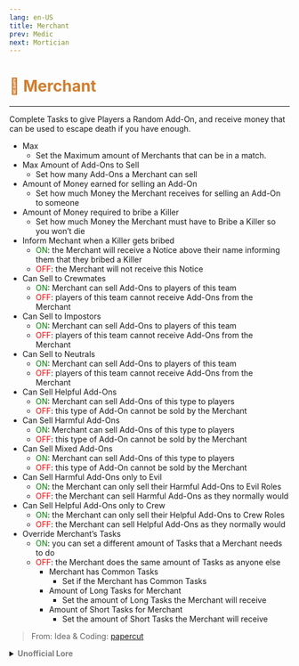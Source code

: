 ```yaml
---
lang: en-US
title: Merchant
prev: Medic
next: Mortician
---
```


# <font color="#d27d2d">🛒 <b>Merchant</b></font> <Badge text="Support" type="tip" vertical="middle"/>
---

Complete Tasks to give Players a Random Add-On, and receive money that can be used to escape death if you have enough. 
* Max
  * Set the Maximum amount of Merchants that can be in a match.
* Max Amount of Add-Ons to Sell
  * Set how many Add-Ons a Merchant can sell
* Amount of Money earned for selling an Add-On
  * Set how much Money the Merchant receives for selling an Add-On to someone
* Amount of Money required to bribe a Killer
  * Set how much Money the Merchant must have to Bribe a Killer so you won’t die
* Inform Mechant when a Killer gets bribed
  * <font color=green>ON</font>: the Merchant will receive a Notice above their name informing them that they bribed a Killer
  * <font color=red>OFF</font>: the Merchant will not receive this Notice
* Can Sell to Crewmates
  * <font color=green>ON</font>: Merchant can sell Add-Ons to players of this team
  * <font color=red>OFF</font>: players of this team cannot receive Add-Ons from the Merchant
* Can Sell to Impostors
  * <font color=green>ON</font>: Merchant can sell Add-Ons to players of this team
  * <font color=red>OFF</font>: players of this team cannot receive Add-Ons from the Merchant
* Can Sell to Neutrals
  * <font color=green>ON</font>: Merchant can sell Add-Ons to players of this team
  * <font color=red>OFF</font>: players of this team cannot receive Add-Ons from the Merchant
* Can Sell Helpful Add-Ons
  * <font color=green>ON</font>: Merchant can sell Add-Ons of this type to players
  * <font color=red>OFF</font>: this type of Add-On cannot be sold by the Merchant
* Can Sell Harmful Add-Ons
  * <font color=green>ON</font>: Merchant can sell Add-Ons of this type to players
  * <font color=red>OFF</font>: this type of Add-On cannot be sold by the Merchant
* Can Sell Mixed Add-Ons
  * <font color=green>ON</font>: Merchant can sell Add-Ons of this type to players
  * <font color=red>OFF</font>: this type of Add-On cannot be sold by the Merchant
* Can Sell Harmful Add-Ons only to Evil
  * <font color=green>ON</font>: the Merchant can only sell their Harmful Add-Ons to Evil Roles
  * <font color=red>OFF</font>: the Merchant can sell Harmful Add-Ons as they normally would
* Can Sell Helpful Add-Ons only to Crew
  * <font color=green>ON</font>: the Merchant can only sell their Helpful Add-Ons to Crew Roles
  * <font color=red>OFF</font>: the Merchant can sell Helpful Add-Ons as they normally would
* Override Merchant’s Tasks
  * <font color=green>ON</font>: you can set a different amount of Tasks that a Merchant needs to do
  * <font color=red>OFF</font>: the Merchant does the same amount of Tasks as anyone else
    * Merchant has Common Tasks
      * Set if the Merchant has Common Tasks
    * Amount of Long Tasks for Merchant
      * Set the amount of Long Tasks the Merchant will receive
    * Amount of Short Tasks for Merchant
      * Set the amount of Short Tasks the Merchant will receive

> From: Idea & Coding: [papercut](https://github.com/lars-wu)

<details>
<summary><b><font color=gray>Unofficial Lore</font></b></summary>

Placeholder: This role is a ROLE OH EM GOSH
> Submitted by: Member
</details>